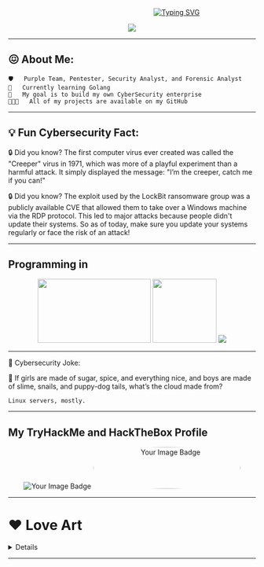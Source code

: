 ㅤㅤㅤㅤㅤㅤㅤㅤㅤㅤㅤㅤㅤㅤㅤㅤㅤㅤㅤㅤㅤㅤㅤ[![Typing SVG](https://readme-typing-svg.herokuapp.com/?lines=Im+Sil3ntPurr+Pentester)](https://git.io/typing-svg)

<p align="center">
    <img align="center" src="https://64.media.tumblr.com/481e4fd90259f71f139c76090d671be8/c07c65e9f9afc7fd-c6/s540x810/f2585698d47187138855b43cfaa771dc721e90cc.gif">
</p>

---

## 😖 About Me:

    🛡️   Purple Team, Pentester, Security Analyst, and Forensic Analyst
    🌱   Currently learning Golang
    🐻   My goal is to build my own CyberSecurity enterprise
    👨🏻‍💻   All of my projects are available on my GitHub

---

## 💡 Fun Cybersecurity Fact:

🔒 Did you know? The first computer virus ever created was called the "Creeper" virus in 1971, which was more of a playful experiment than a harmful attack. It simply displayed the message: "I’m the creeper, catch me if you can!"

🔒 Did you know? The exploit used by the LockBit ransomware group was a publicly available CVE that allowed them to take over a Windows machine via the RDP protocol. This led to major attacks because people didn't update their systems. So as of today, make sure you update your systems regularly or face the risk of an attack!

---
## Programming in

<p align="center">
    <img height="130px" width="230px" src="https://i.ibb.co/5xs8MjK/kisspng-bash-scalable-vector-graphics-logo-printf-format-s-5c75b46bedb4e1-0025959815512177719737-rem.png">
    <img height="130px" width="130px" src="https://i.ibb.co/pRrMJNy/images-removebg-preview.png">
    <img src="https://i.ibb.co/XFQP1ZN/power-to-the-linux.png">
</p>

---

🤣 Cybersecurity Joke:

👾 If girls are made of sugar, spice, and everything nice, and boys are made of slime, snails, and puppy-dog tails, what’s the cloud made from?

    Linux servers, mostly.
---

## My TryHackMe and HackTheBox Profile
<p align="center">
    <img src="https://i.ibb.co/JtqXxc0/0xSkoll.png" alt="Your Image Badge" />
    <img height="85px" width="300px" style="border-radius:50%" src="https://i.ibb.co/kq1cqbQ/Screenshot-2024-10-16-at-16-17-56-Hack-The-Box-User-Profile.png" alt="Your Image Badge" />
</p>

---

<h1>❤️ Love Art</h1>
 <details>   
    <br>
    <p align="center">
        <img src="https://i.ibb.co/YcncCZX/art.png"/>
    </p>
  </details>

---

